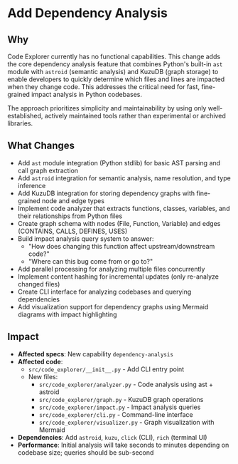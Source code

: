 # Add Dependency Analysis

## Why
Code Explorer currently has no functional capabilities. This change adds the core dependency analysis feature that combines Python's built-in `ast` module with `astroid` (semantic analysis) and KuzuDB (graph storage) to enable developers to quickly determine which files and lines are impacted when they change code. This addresses the critical need for fast, fine-grained impact analysis in Python codebases.

The approach prioritizes simplicity and maintainability by using only well-established, actively maintained tools rather than experimental or archived libraries.

## What Changes
- Add `ast` module integration (Python stdlib) for basic AST parsing and call graph extraction
- Add `astroid` integration for semantic analysis, name resolution, and type inference
- Add KuzuDB integration for storing dependency graphs with fine-grained node and edge types
- Implement code analyzer that extracts functions, classes, variables, and their relationships from Python files
- Create graph schema with nodes (File, Function, Variable) and edges (CONTAINS, CALLS, DEFINES, USES)
- Build impact analysis query system to answer:
  - "How does changing this function affect upstream/downstream code?"
  - "Where can this bug come from or go to?"
- Add parallel processing for analyzing multiple files concurrently
- Implement content hashing for incremental updates (only re-analyze changed files)
- Create CLI interface for analyzing codebases and querying dependencies
- Add visualization support for dependency graphs using Mermaid diagrams with impact highlighting

## Impact
- **Affected specs**: New capability `dependency-analysis`
- **Affected code**:
  - `src/code_explorer/__init__.py` - Add CLI entry point
  - New files:
    - `src/code_explorer/analyzer.py` - Code analysis using ast + astroid
    - `src/code_explorer/graph.py` - KuzuDB graph operations
    - `src/code_explorer/impact.py` - Impact analysis queries
    - `src/code_explorer/cli.py` - Command-line interface
    - `src/code_explorer/visualizer.py` - Graph visualization with Mermaid
- **Dependencies**: Add `astroid`, `kuzu`, `click` (CLI), `rich` (terminal UI)
- **Performance**: Initial analysis will take seconds to minutes depending on codebase size; queries should be sub-second
